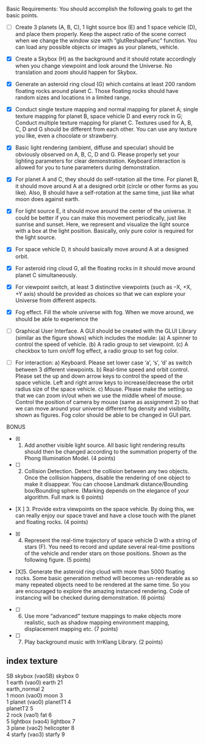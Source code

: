 ﻿Basic Requirements:
You should accomplish the following goals to get the basic points.

- [ ] Create 3 planets (A, B, C), 1 light source box (E) and 1 space vehicle (D), and place them properly. Keep the
aspect ratio of the scene correct when we change the window size with “glutReshapeFunc” function. You can
load any possible objects or images as your planets, vehicle.

- [X] Create a Skybox (H) as the background and it should rotate accordingly when you change viewpoint and look
around the Universe. No translation and zoom should happen for Skybox.

- [X] Generate an asteroid ring cloud (G) which contains at least 200 random floating rocks around planet C. Those
floating rocks should have random sizes and locations in a limited range.

- [X] Conduct single texture mapping and normal mapping for planet A; single texture mapping for planet B, space
vehicle D and every rock in G; Conduct multiple texture mapping for planet C. Textures used for A, B, C, D
and G should be different from each other. You can use any texture you like, even a chocolate or strawberry.

- [X] Basic light rendering (ambient, diffuse and specular) should be obviously observed on A, B, C, D and G.
Please properly set your lighting parameters for clear demonstration. Keyboard interaction is allowed for you
to tune parameters during demonstration.

- [X] For planet A and C, they should do self-rotation all the time. For planet B, it should move around A at a
designed orbit (circle or other forms as you like). Also, B should have a self-rotation at the same time, just
like what moon does against earth.

- [X] For light source E, it should move around the center of the universe. It could be better if you can make this
movement periodically, just like sunrise and sunset. Here, we represent and visualize the light source with a
box at the light position. Basically, only pure color is required for the light source.

- [X] For space vehicle D, it should basically move around A at a designed orbit.

- [X] For asteroid ring cloud G, all the floating rocks in it should move around planet C simultaneously.

- [X] For viewpoint switch, at least 3 distinctive viewpoints (such as –X, +X, +Y axis) should be provided as
choices so that we can explore your Universe from different aspects.

- [X] Fog effect. Fill the whole universe with fog. When we move around, we should be able to experience the

- [ ] Graphical User Interface. A GUI should be created with the GLUI Library (similar as the figure shows)
which includes the module:
(a) A spinner to control the speed of vehicle.
(b) A radio group to set viewpoint.
(c) A checkbox to turn on/off fog effect, a radio group to set fog color.

- [ ] For interaction:
a) Keyboard. Please set lower case ‘a’, ‘s’, ‘d’ as switch between 3 different viewpoints.
b) Real-time speed and orbit control. Please set the up and down arrow keys to control the speed of the
space vehicle. Left and right arrow keys to increase/decrease the orbit radius size of the space vehicle.
c) Mouse. Please make the setting so that we can zoom in/out when we use the middle wheel of mouse.
Control the position of camera by mouse (same as assignment 2) so that we can move around your
universe
different fog density and visibility, shown as figures. Fog color should be able to be changed in GUI part.




BONUS
- [X] 1. Add another visible light source. All basic light rendering results should then be changed according to the
summation property of the Phong Illumination Model. (4 points)
- [ ] 2. Collision Detection. Detect the collision between any two objects. Once the collision happens, disable the
rendering of one object to make it disappear. You can choose Landmark distance/Bounding
box/Bounding sphere. (Marking depends on the elegance of your algorithm. Full mark is 6 points)
- [X ] 3. Provide extra viewpoints on the space vehicle. By doing this, we can really enjoy our space travel and
have a close touch with the planet and floating rocks. (4 points)
- [X] 4. Represent the real-time trajectory of space vehicle D with a string of stars (F). You need to record and
update several real-time positions of the vehicle and render stars on those positions. Shown as the
following figure. (5 points)
- [X]5. Generate the asteroid ring cloud with more than 5000 floating rocks. Some basic generation method will
becomes un-renderable as so many repeated objects need to be rendered at the same time. So you are
encouraged to explore the amazing instanced rendering. Code of instancing will be checked during
 demonstration. (6 points)
- [ ] 6. Use more “advanced” texture mappings to make objects more realistic, such as shadow mapping
environment mapping, displacement mapping etc. (7 points)
- [ ] 7. Play background music with IrrKlang Library. (2 points)

index		texture   
---------------------------------------    
SB	skybox (vaoSB)	skybox  0    
1	earth (vao0)	earth 21   
			earth_normal 2    
1	moon (vao0)	moon 3   
1	planet (vao0)	planetT1 4   
			planetT2 5    
2	rock (vao1)	fat 6    
5	lightbox (vao4)	lightbox 7    
3	plane (vao2)                 helicopter 8     
4	starfy (vao3)	starfy 9    


